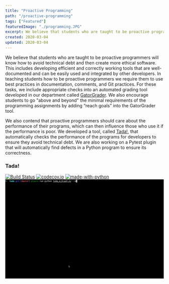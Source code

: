 ```yaml
---
title: "Proactive Programming"
path: "/proactive-programming"
tags: ["Featured"]
featuredImage: "./programming.JPG"
excerpt: We believe that students who are taught to be proactive programmers will know how to avoid technical debt and then create more ethical software.
created: 2020-03-04
updated: 2020-03-04
---
```


We believe that students who are taught to be proactive programmers will know how to avoid technical debt and then create more ethical software. This includes developing efficient and correctly working tools that are well-documented and can be easily used and integrated by other developers. In teaching students how to be proactive programmers we require them to use best practices in documentation, comments, and Git practices. For these tasks, we include appropriate checks into an automated grading tool developed in our department called [GatorGrader](https://github.com/GatorEducator/gatorgrader). We also encourage students to go "above and beyond" the minimal requirements of the programming assignments by adding “reach goals” into the GatorGrader tool.

We also contend that proactive programmers should care about the performance of their programs, which can then influence those who use it if the performance is poor. We developed a tool, called [Tada!](https://github.com/Tada-Project/tada), that automatically checks the performance of the programs for developers to ensure they avoid technical debt. We are also working on a Pytest plugin that will automatically find defects in a Python program to ensure its correctness.

### Tada!

[![Build Status](https://api.travis-ci.org/Tada-Project/tada.svg?branch=master)](https://travis-ci.org/Tada-Project/tada) [![codecov.io](https://codecov.io/github/Tada-Project/tada/coverage.svg?branch=master)](http://codecov.io/github/Tada-Project/tada?branch=master) [![made-with-python](https://img.shields.io/badge/Made%20with-Python-orange.svg)](https://www.python.org/)
![Tada gif](./tada.gif)
